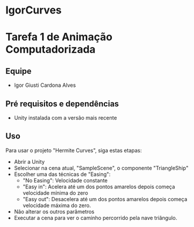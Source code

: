 # IgorCurves

# Tarefa 1 de Animação Computadorizada

## Equipe
- Igor Giusti Cardona Alves

## Pré requisitos e dependências

- Unity instalada com a versão mais recente


## Uso

Para usar o projeto "Hermite Curves", siga estas etapas:
- Abrir a Unity
- Selecionar na cena atual, "SampleScene", o componente "TriangleShip"
- Escolher uma das técnicas de "Easing":
  - "No Easing": Velocidade constante
  - "Easy in": Acelera até um dos pontos amarelos depois começa velocidade mínima do zero
  - "Easy out": Desacelera até um dos pontos amarelos depois começa velocidade máxima do zero.
- Não alterar os outros parâmetros
- Executar a cena para ver o caminho percorrido pela nave triângulo. 



